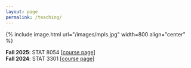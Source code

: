 ```yaml
---
layout: page
permalink: /teaching/
---
```

{% include image.html url="/images/mpls.jpg" width=800 align="center" %}

**Fall 2025**: STAT 8054 [[course page](/S25_STAT8054)]  
**Fall 2024**: STAT 3301 [[course page](/F24_STAT3301)]  